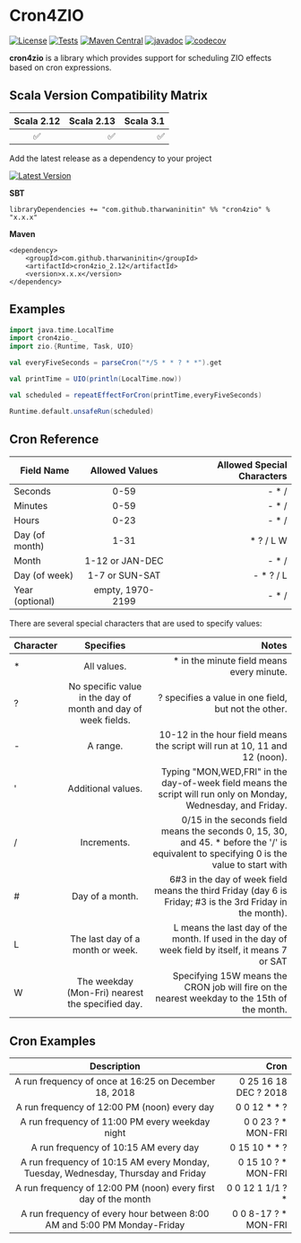 # Cron4ZIO
[![License](http://img.shields.io/:license-Apache%202-blue.svg)](http://www.apache.org/licenses/LICENSE-2.0.txt)
[![Tests](https://github.com/tharwaninitin/scalatemplate/actions/workflows/tests.yml/badge.svg)](https://github.com/tharwaninitin/etlflow/actions/workflows/tests.yml)
[![Maven Central](https://maven-badges.herokuapp.com/maven-central/com.github.tharwaninitin/cron4zio_2.12/badge.svg)](https://mvnrepository.com/artifact/com.github.tharwaninitin/cron4zio)
[![javadoc](https://javadoc.io/badge2/com.github.tharwaninitin/cron4zio_2.12/javadoc.svg)](https://javadoc.io/doc/com.github.tharwaninitin/cron4zio_2.12)
[![codecov](https://codecov.io/gh/tharwaninitin/cron4zio/branch/master/graph/badge.svg?token=HWKAPV7TTW)](https://codecov.io/gh/tharwaninitin/cron4zio)

**cron4zio** is a library which provides support for scheduling ZIO effects based on cron expressions.

## Scala Version Compatibility Matrix
| Scala 2.12           | Scala 2.13  | Scala 3.1  | 
|:--------------------:| -----------:| ----------:|
| ✅                   | ✅          | ✅          |

Add the latest release as a dependency to your project

[![Latest Version](https://maven-badges.herokuapp.com/maven-central/com.github.tharwaninitin/cron4zio_2.12/badge.svg)](https://mvnrepository.com/artifact/com.github.tharwaninitin/cron4zio)

__SBT__
```
libraryDependencies += "com.github.tharwaninitin" %% "cron4zio" % "x.x.x"
```
__Maven__
```
<dependency>
    <groupId>com.github.tharwaninitin</groupId>
    <artifactId>cron4zio_2.12</artifactId>
    <version>x.x.x</version>
</dependency>
```

## Examples
```scala
import java.time.LocalTime
import cron4zio._
import zio.{Runtime, Task, UIO}

val everyFiveSeconds = parseCron("*/5 * * ? * *").get

val printTime = UIO(println(LocalTime.now))

val scheduled = repeatEffectForCron(printTime,everyFiveSeconds)

Runtime.default.unsafeRun(scheduled)
```


## Cron Reference

| Field Name         | Allowed Values       | Allowed Special Characters | 
| -------------------|:--------------------:| --------------------------:|
| Seconds            | 0-59                 | - * /                      |
| Minutes            | 0-59                 | - * /                      |
| Hours              | 0-23                 | - * /                      |
| Day (of month)     | 1-31                 | * ? / L W                  |
| Month              | 1-12 or JAN-DEC      | - * /                      |
| Day (of week)	     | 1-7 or SUN-SAT       | - * ? / L                  |
| Year (optional)    | empty, 1970-2199     | - * /                      |



There are several special characters that are used to specify values:

| Character | Specifies                                           | Notes                      | 
| ----------|:---------------------:| ---------------------------:|
| *         | All values.	                                      | * in the minute field means every minute.                   |
| ?         | No specific value in the day of month and day of week fields.                                          | ? specifies a value in one field, but not the other.                     |
| -         | A range.                                            | 10-12 in the hour field means the script will run at 10, 11 and 12 (noon).                   |
| '         | Additional values.                                  | Typing "MON,WED,FRI" in the day-of-week field means the script will run only on Monday, Wednesday, and Friday.                 |
| /         | Increments.                                         | 0/15 in the seconds field means the seconds 0, 15, 30, and 45. * before the '/' is equivalent to specifying 0 is the value to start with                  |
| #	        | Day of a month.                                     | 6#3 in the day of week field means the third Friday (day 6 is Friday; #3 is the 3rd Friday in the month).                  |
| L         | The last day of a month or week.                    | L means the last day of the month. If used in the day of week field by itself, it means 7 or SAT                      |
| W         | The weekday (Mon-Fri) nearest the specified day.    | Specifying 15W means the CRON job will fire on the nearest weekday to the 15th of the month.                   |


## Cron Examples
| Description | Cron |
|:--------------------:| -----------:|
| A run frequency of once at 16:25 on December 18, 2018 | 0 25 16 18 DEC ? 2018 |
| A run frequency of 12:00 PM (noon) every day | 0 0 12 * * ? |
| A run frequency of 11:00 PM every weekday night | 0 0 23 ? * MON-FRI |
| A run frequency of 10:15 AM every day | 0 15 10 * * ? |
| A run frequency of 10:15 AM every Monday, Tuesday, Wednesday, Thursday and Friday | 0 15 10 ? * MON-FRI |
| A run frequency of 12:00 PM (noon) every first day of the month | 0 0 12 1 1/1 ? * |
| A run frequency of every hour between 8:00 AM and 5:00 PM Monday-Friday | 0 0 8-17 ? * MON-FRI |


